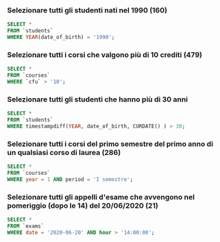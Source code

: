 ### Selezionare tutti gli studenti nati nel 1990 (160)

```SQL
SELECT *
FROM `students`
WHERE YEAR(date_of_birth) = '1990';
```

### Selezionare tutti i corsi che valgono più di 10 crediti (479)

```SQL
SELECT *
FROM `courses`
WHERE `cfu` > '10';
```

### Selezionare tutti gli studenti che hanno più di 30 anni

```SQL
SELECT *
FROM `students`
WHERE timestampdiff(YEAR, date_of_birth, CURDATE() ) > 30;
```

### Selezionare tutti i corsi del primo semestre del primo anno di un qualsiasi corso di laurea (286)

```SQL
SELECT *
FROM `courses`
WHERE year = 1 AND period = 'I semestre';
```

### Selezionare tutti gli appelli d'esame che avvengono nel pomeriggio (dopo le 14) del 20/06/2020 (21)

```SQL
SELECT *
FROM `exams`
WHERE date = '2020-06-20' AND hour > '14:00:00';
```

###

```SQL

```

###

```SQL

```

###

```SQL

```

###

```SQL

```

###

```SQL

```

###

```SQL

```
